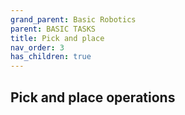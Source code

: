```yaml
---
grand_parent: Basic Robotics
parent: BASIC TASKS
title: Pick and place
nav_order: 3
has_children: true
---
```


 Pick and place operations
--------------------------------------------------------------------------------

